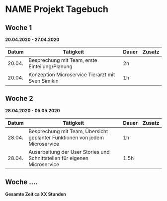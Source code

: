 # NAME Projekt Tagebuch



## Woche 1 

__20.04.2020 - 27.04.2020__

| Datum | Tätigkeit | Dauer | Zusatz |
| ----- | --------- | ----- | ------ |
| 20.04.      |Besprechung mit Team, erste Einteilung/Planung           |2h       |        |
| 20.04.      |Konzeption Microservice Tierarzt mit Sven Simikin          |1h       |        |



## Woche 2 

__28.04.2020 - 05.05.2020__

| Datum | Tätigkeit | Dauer | Zusatz |
| ----- | --------- | ----- | ------ |
| 28.04.       | Besprechung mit Team, Übersicht geplanter Funktionen von jedem Microservice          |  1h     |        |
| 28.04.      | Ausarbeitung der User Stories und Schnittstellen für eigenen Microservice          |  1.5h     |        |


## Woche ....



__Gesamte Zeit ca XX Stunden__ 